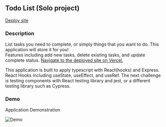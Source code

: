## Todo List (Solo project)

[Deploy site](https://todo-list.elle624.vercel.app/)

### Description

List tasks you need to complete, or simply things that you want to do. This application will store it for you!  
Features including add new tasks, delete existing tasks, and update complete status.
[Navigate to the deployed site on Vercel.](https://todo-list.elle624.vercel.app/)

This application is built to apply typescript with React(hooks) and Express. React Hooks including useState, useEffect, and useRef. The next challenge is testing components with React testing library and jest, or a different testing library such as Cypress.

### Demo

Application Demonstration

![Demo](https://user-images.githubusercontent.com/68085997/103249297-c146dc00-492b-11eb-8487-975a02613a3b.gif)

